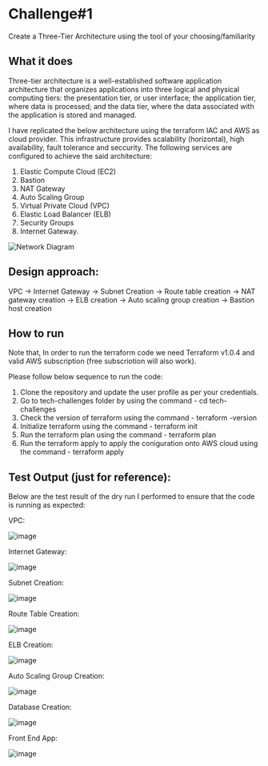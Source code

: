 Challenge#1
===== 
Create a Three-Tier Architecture using the tool of your choosing/familiarity 

## What it does
Three-tier architecture is a well-established software application architecture that organizes applications into three logical and physical computing tiers: the presentation tier, or user interface; the application tier, where data is processed; and the data tier, where the data associated with the application is stored and managed.

I have replicated the below architecture using the terraform IAC and AWS as cloud provider. This infrastructure provides scalability (horizontal), high availability, fault tolerance and seccurity. The following services are configured to achieve the said architecture:

1. Elastic Compute Cloud (EC2)
2. Bastion
3. NAT Gateway
4. Auto Scaling Group
5. Virtual Private Cloud (VPC)
6. Elastic Load Balancer (ELB)
7. Security Groups 
8. Internet Gateway. 


![Network Diagram](https://user-images.githubusercontent.com/89520742/130833080-9df30743-b9b4-4287-8476-c97b084c4016.jpeg)


## Design approach: 

VPC -> Internet Gateway -> Subnet Creation -> Route table creation -> NAT gateway creation -> ELB creation -> Auto scaling group creation -> Bastion host creation 

## How to run
Note that, In order to run the terraform code we need Terraform v1.0.4 and valid AWS subscription (free subscriotion will also work).

Please follow below sequence to run the code:

1. Clone the repository and update the user profile as per your credentials.
2. Go to tech-challenges folder by using the command - cd tech-challenges
3. Check the version of terraform using the command - terraform -version
4. Initialize terraform using the command - terraform init
5. Run the terraform plan using the command - terraform plan
6. Run the terraform apply to apply the coniguration onto AWS cloud using the command - terraform apply

## Test Output (just for reference):
Below are the test result of the dry run I performed to ensure that the code is running as expected:

VPC:

![image](https://user-images.githubusercontent.com/89520742/130840093-e9d3c2e4-0c63-49b3-9e2b-ff5cc5114da5.png)

Internet Gateway:

![image](https://user-images.githubusercontent.com/89520742/130840214-e53f796a-f01a-414a-b9b4-a140779dabee.png)

Subnet Creation:

![image](https://user-images.githubusercontent.com/89520742/130840475-a8cac385-6a36-4cf5-9f24-032a00d87c8d.png)

Route Table Creation:

![image](https://user-images.githubusercontent.com/89520742/130840652-d376e60c-41da-4a42-b264-087ae65fefbb.png)

ELB Creation:

![image](https://user-images.githubusercontent.com/89520742/130841004-43ef9ab0-c872-4133-b4ca-c8c8e52998c5.png)

Auto Scaling Group Creation:

![image](https://user-images.githubusercontent.com/89520742/130841243-cbbf5532-5b71-4502-a437-9ff5773838fb.png)

Database Creation:

![image](https://user-images.githubusercontent.com/89520742/130841377-ce076a73-7dd6-4735-9390-2e2f924e4d49.png)

Front End App:

![image](https://user-images.githubusercontent.com/89520742/130841706-f6190188-61e2-45ed-839e-69d0553c2957.png)

